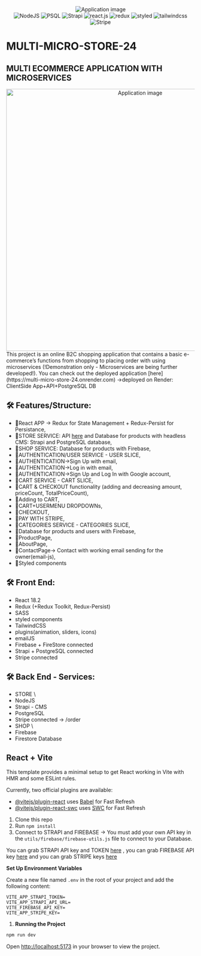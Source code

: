  <div align="center">
  <img alt="Application image" src="https://cdn.shopify.com/s/files/1/0070/7032/files/ecommerce_apps.jpg?v=1665592014" />
</div>
  <div align="center">
    <img src="https://img.shields.io/badge/-Nodejs-black?style=for-the-badge&logoColor=white&logo=nodejs&color=764ABC" alt="NodeJS" />
    <img src="https://img.shields.io/badge/-Postgresql-black?style=for-the-badge&logoColor=white&logo=PostgreSQL&color=61DAFB" alt="PSQL" />
    <img src="https://img.shields.io/badge/-Strapi-black?style=for-the-badge&logoColor=white&logo=strapi&color=764ABC" alt="Strapi" />
    <img src="https://img.shields.io/badge/-React_JS-black?style=for-the-badge&logoColor=white&logo=react&color=61DAFB" alt="react.js" />
    <img src="https://img.shields.io/badge/-Redux-black?style=for-the-badge&logoColor=white&logo=redux&color=764ABC" alt="redux" />
    <img src="https://img.shields.io/badge/-Styled-black?style=for-the-badge&logoColor=white&logo=styled&color=06B6D4" alt="styled" />
    <img src="https://img.shields.io/badge/-Tailwind_CSS-black?style=for-the-badge&logoColor=white&logo=tailwindcss&color=06B6D4" alt="tailwindcss" />
    <img src="https://img.shields.io/badge/-Stripe-black?style=for-the-badge&logoColor=white&logo=stripe&color=764ABC" alt="Stripe" />
  </div>

# MULTI-MICRO-STORE-24

## MULTI ECOMMERCE APPLICATION WITH MICROSERVICES

<div align="center">
  <img alt="Application image" src="https://vargaae.hu/images/projects/multi-micro-store-24-git.png" width="700" />
</div>
This project is an online B2C shopping application that contains a basic e-commerce’s
    functions from shopping to placing order with
    using microservices (!Demonstration only - Microservices are being further developed!).
You can check out the deployed application [here](https://multi-micro-store-24.onrender.com)
->deployed on Render: ClientSide App+API+PostgreSQL DB

## 🛠 Features/Structure:

- 🚀React APP -> Redux for State Management + Redux-Persist for Persistance,
- 🚀STORE SERVICE: API [here](https://github.com/vargaae/ecommerce-2024-api)
  and Database for products with headless CMS: Strapi and PostgreSQL database,
- 🚀SHOP SERVICE: Database for products with Firebase,
- 🚀AUTHENTICATION/USER SERVICE - USER SLICE,
- 🚀AUTHENTICATION->Sign Up with email,
- 🚀AUTHENTICATION->Log in with email,
- 🚀AUTHENTICATION->Sign Up and Log In with Google account,
- 🚀CART SERVICE - CART SLICE,
- 🚀CART & CHECKOUT functionality (adding and decreasing amount, priceCount, TotalPriceCount),
- 🚀Adding to CART,
- 🚀CART+USERMENU DROPDOWNs,
- 🚀CHECKOUT,
- 🚀PAY WITH STRIPE,
- 🚀CATEGORIES SERVICE - CATEGORIES SLICE,
- 🚀Database for products and users with Firebase,
- 🚀ProductPage,
- 🚀AboutPage,
- 🚀ContactPage-> Contact with working email sending for the owner(email-js),
- 🚀Styled components

## 🛠 Front End:

- React 18.2
- Redux (+Redux Toolkit, Redux-Persist)
- SASS
- styled components
- TailwindCSS
- plugins(animation, sliders, icons)
- emailJS
- Firebase + FireStore connected
- Strapi + PostgreSQL connected
- Stripe connected

## 🛠 Back End - Services:

- STORE \
- NodeJS
- Strapi - CMS
- PostgreSQL
- Stripe connected -> /order
- SHOP \
- Firebase
- Firestore Database

## React + Vite

This template provides a minimal setup to get React working in Vite with HMR and some ESLint rules.

Currently, two official plugins are available:

- [@vitejs/plugin-react](https://github.com/vitejs/vite-plugin-react/blob/main/packages/plugin-react/README.md) uses [Babel](https://babeljs.io/) for Fast Refresh
- [@vitejs/plugin-react-swc](https://github.com/vitejs/vite-plugin-react-swc) uses [SWC](https://swc.rs/) for Fast Refresh

1. Clone this repo
2. Run `npm install`
3. Connect to STRAPI and FIREBASE -> You must add your own API key in the `utils/firebase/firebase-utils.js` file to connect to your Database.

You can grab STRAPI API key and TOKEN [here](https://strapi.io/)
, you can grab FIREBASE API key [here](https://firebase.google.com/)
and you can grab STRIPE keys [here](https://stripe.com/)

**Set Up Environment Variables**

Create a new file named `.env` in the root of your project and add the following content:

```env
VITE_APP_STRAPI_TOKEN=
VITE_APP_STRAPI_API_URL=
VITE_FIREBASE_API_KEY=
VITE_APP_STRIPE_KEY=
```

1. **Running the Project**

```bash
npm run dev
```

Open [http://localhost:5173](http://localhost:5173) in your browser to view the project.
